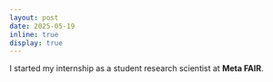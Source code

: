 ```yaml
---
layout: post
date: 2025-05-19
inline: true
display: true
---
```


I started my internship as a student research scientist at **Meta FAIR**.
